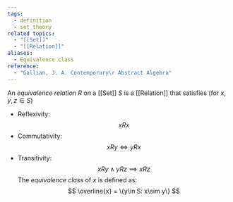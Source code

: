 ```yaml
---
tags:
  - definition
  - set_theory
related topics:
  - "[[Set]]"
  - "[[Relation]]"
aliases:
  - Equivalence class
reference:
  - "Gallian, J. A. Contemporary\r Abstract Algebra"
---
```

An _equivalence relation_ $R$ on a [[Set]] $S$ is a [[Relation]] that satisfies (for $x,y,z\in S$)
- Reflexivity:$$xRx$$
- Commutativity:$$xRy\iff yRx$$
- Transitivity:$$xRy\land yRz \implies xRz$$
The _equivalence class_ of $x$ is defined as:$$
	\overline{x} = \{y\in S: x\sim y\}
$$
